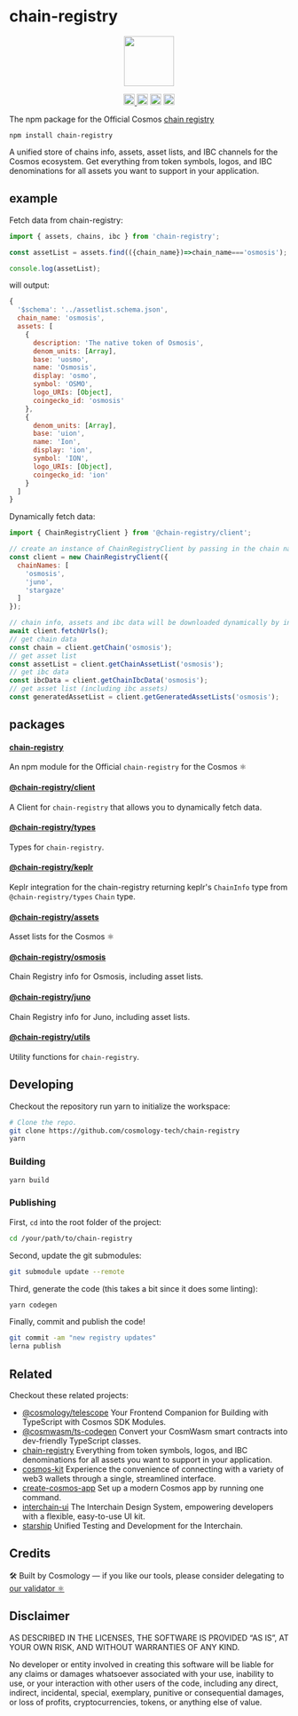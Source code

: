 # chain-registry

<p align="center" width="100%">
    <img height="90" src="https://user-images.githubusercontent.com/545047/190171475-b416f99e-2831-4786-9ba3-a7ff4d95b0d3.svg" />
</p>

<p align="center" width="100%">
  
  <a href="https://github.com/cosmology-tech/chain-registry/actions/workflows/run-tests.yml">
    <img height="20" src="https://github.com/cosmology-tech/chain-registry/actions/workflows/run-tests.yml/badge.svg" />
  </a>
   <a href="https://github.com/cosmology-tech/chain-registry/blob/main/LICENSE"><img height="20" src="https://img.shields.io/badge/license-MIT-blue.svg"></a>
   <a href="https://www.npmjs.com/package/chain-registry"><img height="20" src="https://img.shields.io/npm/dt/chain-registry"></a>
   <a href="https://www.npmjs.com/package/chain-registry"><img height="20" src="https://img.shields.io/github/package-json/v/cosmology-tech/chain-registry?filename=packages%2Fchain-registry%2Fpackage.json"></a>
</p>

The npm package for the Official Cosmos [chain registry](https://github.com/cosmos/chain-registry)


```
npm install chain-registry
```

A unified store of chains info, assets, asset lists, and IBC channels for the Cosmos ecosystem. Get everything from token symbols, logos, and IBC denominations for all assets you want to support in your application.

## example

Fetch data from chain-registry:

```js
import { assets, chains, ibc } from 'chain-registry';

const assetList = assets.find(({chain_name})=>chain_name==='osmosis');

console.log(assetList);
```

will output:

```js
{
  '$schema': '../assetlist.schema.json',
  chain_name: 'osmosis',
  assets: [
    {
      description: 'The native token of Osmosis',
      denom_units: [Array],
      base: 'uosmo',
      name: 'Osmosis',
      display: 'osmo',
      symbol: 'OSMO',
      logo_URIs: [Object],
      coingecko_id: 'osmosis'
    },
    {
      denom_units: [Array],
      base: 'uion',
      name: 'Ion',
      display: 'ion',
      symbol: 'ION',
      logo_URIs: [Object],
      coingecko_id: 'ion'
    }
  ]
}
```

Dynamically fetch data:

```js
import { ChainRegistryClient } from '@chain-registry/client';

// create an instance of ChainRegistryClient by passing in the chain names
const client = new ChainRegistryClient({
  chainNames: [
    'osmosis',
    'juno',
    'stargaze'
  ]
});

// chain info, assets and ibc data will be downloaded dynamically by invoking fetchUrls method
await client.fetchUrls();
// get chain data
const chain = client.getChain('osmosis');
// get asset list
const assetList = client.getChainAssetList('osmosis');
// get ibc data
const ibcData = client.getChainIbcData('osmosis');
// get asset list (including ibc assets)
const generatedAssetList = client.getGeneratedAssetLists('osmosis');

```


## packages

#### [chain-registry](packages/chain-registry)

An npm module for the Official `chain-registry` for the Cosmos ⚛️

#### [@chain-registry/client](packages/client)

A Client for `chain-registry` that allows you to dynamically fetch data.

#### [@chain-registry/types](packages/types)

Types for `chain-registry`.

#### [@chain-registry/keplr](packages/keplr)

Keplr integration for the chain-registry returning keplr's `ChainInfo` type from `@chain-registry/types` `Chain` type.

#### [@chain-registry/assets](packages/assets)

Asset lists for the Cosmos ⚛️

#### [@chain-registry/osmosis](packages/osmosis)

Chain Registry info for Osmosis, including asset lists.

#### [@chain-registry/juno](packages/juno)

Chain Registry info for Juno, including asset lists.

#### [@chain-registry/utils](packages/utils)

Utility functions for `chain-registry`.

## Developing

Checkout the repository run yarn to initialize the workspace:

```sh
# Clone the repo.
git clone https://github.com/cosmology-tech/chain-registry
yarn
```
### Building

```sh
yarn build
```

### Publishing

First, `cd` into the root folder of the project:

```sh
cd /your/path/to/chain-registry
```

Second, update the git submodules:

```sh
git submodule update --remote
```

Third, generate the code (this takes a bit since it does some linting):

```sh
yarn codegen
```

Finally, commit and publish the code!

```sh
git commit -am "new registry updates"
lerna publish
```

## Related

Checkout these related projects:

* [@cosmology/telescope](https://github.com/cosmology-tech/telescope) Your Frontend Companion for Building with TypeScript with Cosmos SDK Modules.
* [@cosmwasm/ts-codegen](https://github.com/CosmWasm/ts-codegen) Convert your CosmWasm smart contracts into dev-friendly TypeScript classes.
* [chain-registry](https://github.com/cosmology-tech/chain-registry) Everything from token symbols, logos, and IBC denominations for all assets you want to support in your application.
* [cosmos-kit](https://github.com/cosmology-tech/cosmos-kit) Experience the convenience of connecting with a variety of web3 wallets through a single, streamlined interface.
* [create-cosmos-app](https://github.com/cosmology-tech/create-cosmos-app) Set up a modern Cosmos app by running one command.
* [interchain-ui](https://github.com/cosmology-tech/interchain-ui) The Interchain Design System, empowering developers with a flexible, easy-to-use UI kit.
* [starship](https://github.com/cosmology-tech/starship) Unified Testing and Development for the Interchain.

## Credits

🛠 Built by Cosmology — if you like our tools, please consider delegating to [our validator ⚛️](https://cosmology.zone/validator)


## Disclaimer

AS DESCRIBED IN THE LICENSES, THE SOFTWARE IS PROVIDED “AS IS”, AT YOUR OWN RISK, AND WITHOUT WARRANTIES OF ANY KIND.

No developer or entity involved in creating this software will be liable for any claims or damages whatsoever associated with your use, inability to use, or your interaction with other users of the code, including any direct, indirect, incidental, special, exemplary, punitive or consequential damages, or loss of profits, cryptocurrencies, tokens, or anything else of value.

